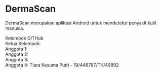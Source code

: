 # DermaScan
DermaScan merupakan aplikasi Android untuk mendeteksi penyakit kulit manusia.

Kelompok GITHub <br />
Ketua Kelompok:  <br />
Anggota 1:  <br />
Anggota 2:  <br />
Anggota 3:  <br />
Anggota 4: Tiara Kesuma Putri - 19/446787/TK/49892 <br />
